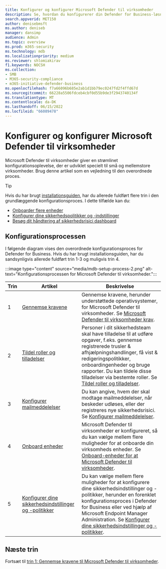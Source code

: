 ```yaml
---
title: Konfigurer og konfigurer Microsoft Defender til virksomheder
description: Se, hvordan du konfigurerer din Defender for Business-løsning til cybersikkerhed. Onboarde enheder, gennemse dine politikker, og rediger dine indstillinger efter behov.
search.appverid: MET150
author: denisebmsft
ms.author: deniseb
manager: dansimp
audience: Admin
ms.topic: overview
ms.prod: m365-security
ms.technology: mdb
ms.localizationpriority: medium
ms.reviewer: shlomiakirav
f1.keywords: NOCSH
ms.collection:
- SMB
- M365-security-compliance
- m365-initiative-defender-business
ms.openlocfilehash: f7a66096b685e2ab1d1bb79ec0247fd2f4ffd67d
ms.sourcegitcommit: 66228a5506fdceb4cbf0d55b9de3f2943740134f
ms.translationtype: MT
ms.contentlocale: da-DK
ms.lasthandoff: 06/15/2022
ms.locfileid: "66089478"
---
```

# <a name="set-up-and-configure-microsoft-defender-for-business"></a>Konfigurer og konfigurer Microsoft Defender til virksomheder

Microsoft Defender til virksomheder giver en strømlinet konfigurationsoplevelse, der er udviklet specielt til små og mellemstore virksomheder. Brug denne artikel som en vejledning til den overordnede proces.

> [!TIP]
> Hvis du har brugt [installationsguiden](mdb-use-wizard.md), har du allerede fuldført flere trin i den grundlæggende konfigurationsproces. I dette tilfælde kan du:
> - [Onboarder flere enheder](mdb-onboard-devices.md)
> - [Konfigurer dine sikkerhedspolitikker og -indstillinger](mdb-configure-security-settings.md)
> - [Besøg dit håndtering af sikkerhedsrisici dashboard](mdb-view-tvm-dashboard.md)


## <a name="the-setup-and-configuration-process"></a>Konfigurationsprocessen

I følgende diagram vises den overordnede konfigurationsproces for Defender for Business. Hvis du har brugt installationsguiden, har du sandsynligvis allerede fuldført trin 1-3 og muligvis trin 4. 

:::image type="content" source="media/mdb-setup-process-2.png" alt-text="Konfigurationsprocessen for Microsoft Defender til virksomheder.":::

| Trin  | Artikel | Beskrivelse  |
|---------|---------|--------|
| 1 | [Gennemse kravene](mdb-requirements.md) | Gennemse kravene, herunder understøttede operativsystemer, for Microsoft Defender til virksomheder. Se [Microsoft Defender til virksomheder krav](mdb-requirements.md). |
| 2 | [Tildel roller og tilladelser](mdb-roles-permissions.md)     | Personer i dit sikkerhedsteam skal have tilladelse til at udføre opgaver, f.eks. gennemse registrerede trusler & afhjælpningshandlinger, få vist & redigeringspolitikker, onboardingenheder og bruge rapporter. Du kan tildele disse tilladelser via bestemte roller. Se [Tildel roller og tilladelser](mdb-roles-permissions.md).        |
| 3 | [Konfigurer mailmeddelelser](mdb-email-notifications.md) | Du kan angive, hvem der skal modtage mailmeddelelser, når beskeder udløses, eller der registreres nye sikkerhedsrisici. Se [Konfigurer mailmeddelelser](mdb-email-notifications.md).| 
| 4 | [Onboard enheder](mdb-onboard-devices.md)     | Microsoft Defender til virksomheder er konfigureret, så du kan vælge mellem flere muligheder for at onboarde din virksomheds enheder. Se [Onboard-enheder for at Microsoft Defender til virksomheder](mdb-onboard-devices.md).         |
| 5 | [Konfigurer dine sikkerhedsindstillinger og -politikker](mdb-configure-security-settings.md) | Du kan vælge mellem flere muligheder for at konfigurere dine sikkerhedsindstillinger og -politikker, herunder en forenklet konfigurationsproces i Defender for Business eller ved hjælp af Microsoft Endpoint Manager Administration. Se [Konfigurer dine sikkerhedsindstillinger og -politikker](mdb-configure-security-settings.md). |

## <a name="next-steps"></a>Næste trin

Fortsæt til [trin 1: Gennemse kravene til Microsoft Defender til virksomheder](mdb-requirements.md).
